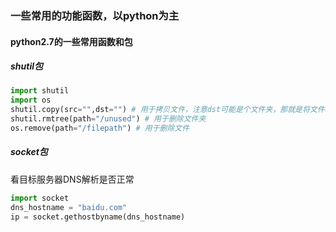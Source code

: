 ### **一些常用的功能函数，以python为主**

#### python2.7的一些常用函数和包
##### shutil包
```python
import shutil
import os
shutil.copy(src="",dst="") # 用于拷贝文件，注意dst可能是个文件夹，那就是将文件copy到目标文件夹下
shutil.rmtree(path="/unused") # 用于删除文件夹
os.remove(path="/filepath") # 用于删除文件
```

##### socket包
看目标服务器DNS解析是否正常
```python
import socket
dns_hostname = "baidu.com"
ip = socket.gethostbyname(dns_hostname)
```

